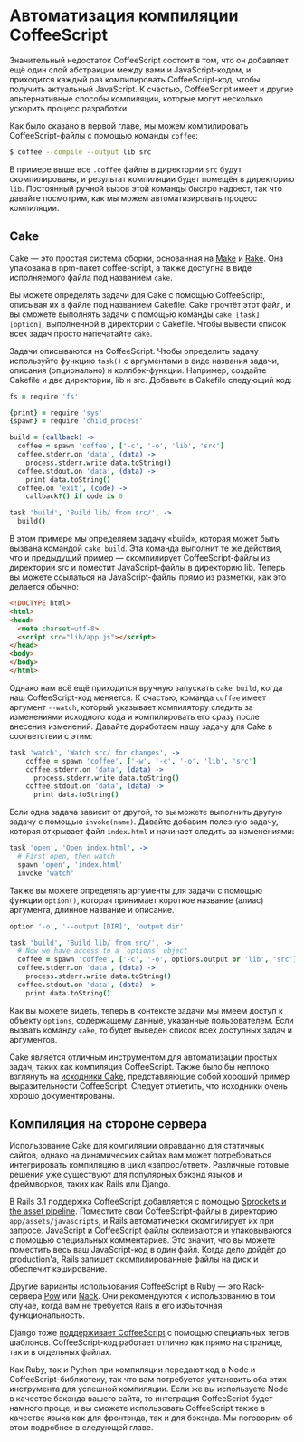 # Автоматизация компиляции CoffeeScript
Значительный недостаток CoffeeScript состоит в том, что он добавляет ещё один слой абстракции между вами и JavaScript-кодом, и приходится каждый раз компилировать CoffeeScript-код, чтобы получить актуальный JavaScript. К счастью, CoffeeScript имеет и другие альтернативные способы компиляции, которые могут несколько ускорить процесс разработки.

Как было сказано в первой главе, мы можем компилировать CoffeeScript-файлы с помощью команды `coffee`:

```bash
$ coffee --compile --output lib src
```

В примере выше все `.coffee` файлы в директории `src` будут скомпилированы, и результат компиляции будет помещён в директорию `lib`. Постоянный ручной вызов этой команды быстро надоест, так что давайте посмотрим, как мы можем автоматизировать процесс компиляции.

## Cake
Cake — это простая система сборки, основанная на [Make][0] и [Rake][1]. Она упакована в npm-пакет coffee-script, а также доступна в виде исполняемого файла под названием `cake`.

Вы можете определять задачи для Cake с помощью CoffeeScript, описывая их в файле под названием Cakefile. Cake прочтёт этот файл, и вы сможете выполнять задачи с помощью команды `cake [task] [option]`, выполненной в директории с Cakefile. Чтобы вывести список всех задач просто напечатайте `cake`.

Задачи описываются на CoffeeScript. Чтобы определить задачу  используйте функцию `task()` с аргументами в виде названия задачи, описания (опционально) и коллбэк-функции. Например, создайте Cakefile и две директории, lib и src. Добавьте в Cakefile следующий код:

```coffeescript
fs = require 'fs'

{print} = require 'sys'
{spawn} = require 'child_process'

build = (callback) ->
  coffee = spawn 'coffee', ['-c', '-o', 'lib', 'src']
  coffee.stderr.on 'data', (data) ->
    process.stderr.write data.toString()
  coffee.stdout.on 'data', (data) ->
    print data.toString()
  coffee.on 'exit', (code) ->
    callback?() if code is 0

task 'build', 'Build lib/ from src/', ->
  build()
```

В этом примере мы определяем задачу «build», которая может быть вызвана командой `cake build`. Эта команда выполнит те же действия, что и предыдущий пример — скомпилирует CoffeeScript-файлы из директории src и поместит JavaScript-файлы в директорию lib. Теперь вы можете ссылаться на JavaScript-файлы прямо из разметки, как это делается обычно:

```html
<!DOCTYPE html>
<html>
<head>
  <meta charset=utf-8>
  <script src="lib/app.js"></script>      
</head>
<body>
</body>
</html>
```

Однако нам всё ещё приходится вручную запускать `cake build`, когда наш CoffeeScript-код меняется. К счастью, команда `coffee` имеет аргумент `--watch`, который указывает компилятору следить за изменениями исходного кода и компилировать его сразу после внесения изменений. Давайте доработаем нашу задачу для Cake в соответствии с этим:

```coffeescript
task 'watch', 'Watch src/ for changes', ->
    coffee = spawn 'coffee', ['-w', '-c', '-o', 'lib', 'src']
    coffee.stderr.on 'data', (data) ->
      process.stderr.write data.toString()
    coffee.stdout.on 'data', (data) ->
      print data.toString()
```

Если одна задача зависит от другой, то вы можете выполнить другую задачу с помощью `invoke(name)`. Давайте добавим полезную задачу, которая открывает файл `index.html` и начинает следить за изменениями:

```coffeescript
task 'open', 'Open index.html', ->
  # First open, then watch
  spawn 'open', 'index.html'
  invoke 'watch'
```

Также вы можете определять аргументы для задачи с помощью функции `option()`, которая принимает короткое название (алиас) аргумента, длинное название и описание.

```coffeescript
option '-o', '--output [DIR]', 'output dir'

task 'build', 'Build lib/ from src/', ->
  # Now we have access to a `options` object
  coffee = spawn 'coffee', ['-c', '-o', options.output or 'lib', 'src']
  coffee.stderr.on 'data', (data) ->
    process.stderr.write data.toString()
  coffee.stdout.on 'data', (data) ->
    print data.toString()
```

Как вы можете видеть, теперь в контексте задачи мы имеем доступ к объекту `options`, содержащему данные, указанные пользователем. Если вызвать команду `cake`, то будет выведен список всех доступных задач и аргументов.

Cake является отличным инструментом для автоматизации простых задач, таких как компиляция CoffeeScript. Также было бы неплохо взглянуть на [исходники Cake][2], представляющие собой хороший пример выразительности CoffeeScript. Следует отметить, что исходники очень хорошо документированы.

## Компиляция на стороне сервера
Использование Cake для компиляции оправданно для статичных сайтов, однако на динамических сайтах вам может потребоваться интегрировать компиляцию в цикл «запрос/ответ». Различные готовые решения уже существуют для популярных бэкэнд языков и фреймворков, таких как Rails или Django.

В Rails 3.1 поддержка CoffeeScript добавляется с помощью [Sprockets и the asset pipeline][3]. Поместите свои CoffeeScript-файлы в директорию `app/assets/javascripts`, и Rails автоматически скомпилирует их при запросе. JavaScript и CoffeeScript файлы склеиваются и упаковываются с помощью специальных комментариев. Это значит, что вы можете поместить весь ваш JavaScript-код в один файл. Когда дело дойдёт до production'а, Rails запишет скомпилированные файлы на диск и обеспечит кэширование.

Другие варианты использования CoffeeScript в Ruby — это Rack-сервера [Pow][4] или [Nack][5]. Они рекомендуются к использованию в том случае, когда вам не требуется Rails и его избыточная функциональность.

Django тоже [поддерживает CoffeeScript][6] с помощью специальных тегов шаблонов. CoffeeScript-код работает отлично как прямо на странице, так и в отдельных файлах.

Как Ruby, так и Python при компиляции передают код в Node и CoffeeScript-библиотеку, так что вам потребуется установить оба этих инструмента для успешной компиляции. Если же вы используете Node в качестве бэкэнда вашего сайта, то интеграция CoffeeScript будет намного проще, и вы сможете использовать CoffeeScript также в качестве языка как для фронтэнда, так и для бэкэнда. Мы поговорим об этом подробнее в следующей главе.

[0]: http://www.gnu.org/software/make
[1]: https://github.com/ruby/rake
[2]: http://coffeescript.org/documentation/docs/cake.html
[3]: https://github.com/sstephenson/sprockets
[4]: http://pow.cx
[5]: http://josh.github.com/nack
[6]: https://pypi.python.org/pypi/django-coffeescript/